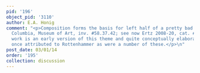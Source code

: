 ```yaml
---
pid: '196'
object_pid: '3110'
author: E.A. Honig
comment: "<p>Composition forms the basis for left half of a pretty bad version in
  Columbia, Museum of Art, inv. #58.37.42; see now Ertz 2008-20, cat. #414.  The present
  work is an early version of this theme and quite conceptually elaborate. It was
  once attributed to Rottenhammer as were a number of these.</p>\n"
post_date: 03/01/14
order: '195'
collection: discussion
---
```


